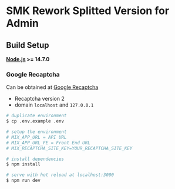 # SMK Rework Splitted Version for Admin

## Build Setup
**[Node.js](https://nodejs.org/en/download/current) >= 14.7.0**

### Google Recaptcha
Can be obtained at [Google Recaptcha](https://www.google.com/recaptcha/admin)
- Recaptcha version 2
- domain `localhost` and `127.0.0.1`

```bash
# duplicate environment
$ cp .env.example .env

# setup the environment
# MIX_APP_URL = API URL
# MIX_APP_URL_FE = Front End URL
# MIX_RECAPTCHA_SITE_KEY=YOUR_RECAPTCHA_SITE_KEY

# install dependencies
$ npm install

# serve with hot reload at localhost:3000
$ npm run dev
```
